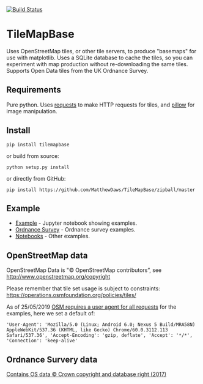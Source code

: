 
[![Build Status](https://travis-ci.org/MatthewDaws/TileMapBase.svg?branch=master)](https://travis-ci.org/MatthewDaws/TileMapBase) 

# TileMapBase

Uses OpenStreetMap tiles, or other tile servers, to produce "basemaps" for use with matplotlib.  Uses a SQLite database to cache the tiles, so you can experiment with map production without re-downloading the same tiles.  Supports Open Data tiles from the
UK Ordnance Survey.


## Requirements

Pure python.  Uses [requests](http://docs.python-requests.org/en/master/) to make HTTP requests for tiles, and [pillow](https://python-pillow.org/) for image manipulation.


## Install

    pip install tilemapbase

or build from source:

    python setup.py install

or directly from GitHub:

    pip install https://github.com/MatthewDaws/TileMapBase/zipball/master


## Example

- [Example](https://github.com/MatthewDaws/TileMapBase/blob/master/notebooks/Example.ipynb) - Jupyter notebook showing examples.
- [Ordnance Survey](https://github.com/MatthewDaws/TileMapBase/blob/master/notebooks/Ordnance%20Survey.ipynb) - Ordnance survey examples.
- [Notebooks](https://github.com/MatthewDaws/TileMapBase/blob/master/notebooks/) - Other examples.


## OpenStreetMap data

OpenStreetMap Data is "© OpenStreetMap contributors”, see http://www.openstreetmap.org/copyright

Please remember that tile set usage is subject to constraints: https://operations.osmfoundation.org/policies/tiles/

As of 25/05/2019  [OSM requires a user agent for all requests](https://operations.osmfoundation.org/policies/tiles/) for the examples, here we set a default of:

    'User-Agent': 'Mozilla/5.0 (Linux; Android 6.0; Nexus 5 Build/MRA58N) AppleWebKit/537.36 (KHTML, like Gecko) Chrome/60.0.3112.113 Safari/537.36', 'Accept-Encoding': 'gzip, deflate', 'Accept': '*/*', 'Connection': 'keep-alive'

## Ordnance Survery data

[Contains OS data © Crown copyright and database right (2017)](http://www.nationalarchives.gov.uk/doc/open-government-licence/version/3/)
